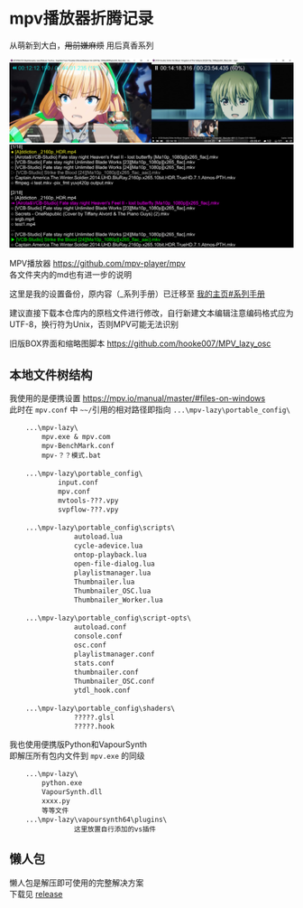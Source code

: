 # mpv播放器折腾记录
从萌新到大白，<s>用前嫌麻烦</s> 用后真香系列

![](%E7%95%8C%E9%9D%A2%E5%AF%B9%E6%AF%94.jpg)
![](%E9%AB%98%E7%BA%A7%E6%92%AD%E6%94%BE%E5%88%97%E8%A1%A8.png)

MPV播放器 https://github.com/mpv-player/mpv  
各文件夹内的md也有进一步的说明

这里是我的设置备份，原内容（_系列手册）已迁移至 [我的主页#系列手册](https://hooke007.github.io/#%E7%B3%BB%E5%88%97%E6%89%8B%E5%86%8C)

建议直接下载本仓库内的原档文件进行修改，自行新建文本编辑注意编码格式应为UTF-8，换行符为Unix，否则MPV可能无法识别

旧版BOX界面和缩略图脚本 https://github.com/hooke007/MPV_lazy_osc

## 本地文件树结构
我使用的是便携设置 https://mpv.io/manual/master/#files-on-windows  
此时在 `mpv.conf` 中 `~~/`引用的相对路径即指向 `...\mpv-lazy\portable_config\`
```
    ...\mpv-lazy\
        mpv.exe & mpv.com
        mpv-BenchMark.conf
        mpv-？？模式.bat

    ...\mpv-lazy\portable_config\
            input.conf
            mpv.conf
            mvtools-???.vpy
            svpflow-???.vpy

    ...\mpv-lazy\portable_config\scripts\
                autoload.lua
                cycle-adevice.lua
                ontop-playback.lua
                open-file-dialog.lua
                playlistmanager.lua
                Thumbnailer.lua
                Thumbnailer_OSC.lua
                Thumbnailer_Worker.lua

    ...\mpv-lazy\portable_config\script-opts\
                autoload.conf
                console.conf
                osc.conf
                playlistmanager.conf
                stats.conf
                thumbnailer.conf
                Thumbnailer_OSC.conf
                ytdl_hook.conf

    ...\mpv-lazy\portable_config\shaders\
                ?????.glsl
                ?????.hook
```
我也使用便携版Python和VapourSynth  
即解压所有包内文件到 `mpv.exe` 的同级
```
    ...\mpv-lazy\
        python.exe
        VapourSynth.dll
        xxxx.py
        等等文件
    ...\mpv-lazy\vapoursynth64\plugins\
                这里放置自行添加的vs插件
```

## 懒人包
懒人包是解压即可使用的完整解决方案  
下载见 [release](https://github.com/hooke007/MPV_lazy/releases)
